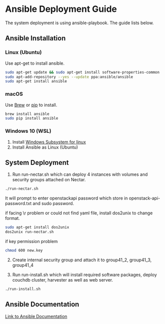 # Ansible Deployment Guide
The system deployment is using ansible-playbook.
The guide lists below.

## Ansible Installation
### Linux (Ubuntu)
Use apt-get to install ansible.

```bash
sudo apt-get update && sudo apt-get install software-properties-common
sudo apt-add-repository --yes --update ppa:ansible/ansible
sudo apt-get install ansible
```

### macOS
Use [Brew](https://brew.sh/) or [pip](https://pip.pypa.io/en/stable/) to install.
```bash
brew install ansible
sudo pip install ansible
```

### Windows 10 (WSL)
1. Install [Windows Subsystem for linux](https://docs.microsoft.com/en-us/windows/wsl/install-win10)
2. Install Ansible as Linux (Ubuntu)

## System Deployment
1. Run run-nectar.sh which can deploy 4 instances with volumes and security groups attached on Nectar.
```bash
./run-nectar.sh
```
It will prompt to enter openstackapi password which store in openstack-api-password.txt and sudo password.

if facing \r problem or could not find yaml file, install dos2unix to change format.
```bash
sudo apt-get install dos2unix
dos2unix run-nectar.sh
```
if key permission problem
```bash
chmod 600 new.key
```
2. Create internal security group and attach it to group41_2, group41_3, group41_4

3. Run run-install.sh which will install required software packages, deploy couchdb cluster, harvester as well as web server.
```bash
./run-install.sh
```

## Ansible Documentation
[Link to Ansible Documentation](https://doc.ansible.com/ansible/latest/installation_guide/intro_installation.html)